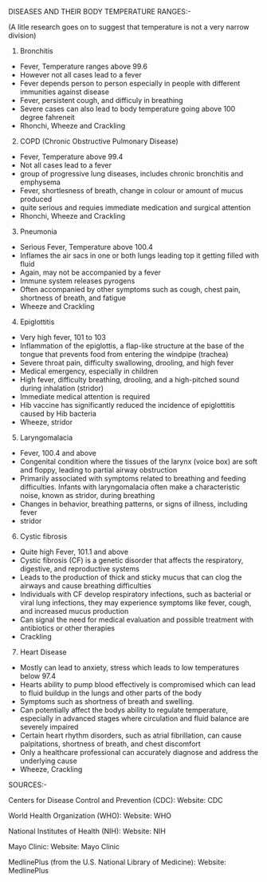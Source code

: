 DISEASES AND THEIR BODY TEMPERATURE RANGES:-

(A litle research goes on to suggest that temperature is not a very narrow division)

1. Bronchitis

- Fever, Temperature ranges above 99.6
- However not all cases lead to a fever
- Fever depends person to person especially in people with different immunities against disease
- Fever, persistent cough, and difficuly in breathing
- Severe cases can also lead to body temperature going above 100 degree fahreneit
- Rhonchi, Wheeze and Crackling

2. COPD (Chronic Obstructive Pulmonary Disease)

- Fever, Temperature above 99.4
- Not all cases lead to a fever
- group of progressive lung diseases, includes chronic bronchitis and emphysema
- Fever, shortlesness of breath, change in colour or amount of mucus produced
- quite serious and requies immediate medication and surgical attention
- Rhonchi, Wheeze and Crackling

3. Pneumonia

- Serious Fever, Temperature above 100.4
- Inflames the air sacs in one or both lungs leading top it getting filled with fluid
- Again, may not be accompanied by a fever
- Immune system releases pyrogens
- Often accompanied by other symptoms such as cough, chest pain, shortness of breath,
  and fatigue
- Wheeze and Crackling

4. Epiglottitis

- Very high fever, 101 to 103
- Inflammation of the epiglottis, a flap-like structure at the base of the tongue that prevents food from entering the windpipe (trachea)
- Severe throat pain, difficulty swallowing, drooling, and high fever
- Medical emergency, especially in children
- High fever, difficulty breathing, drooling, and a high-pitched sound during inhalation (stridor)
- Immediate medical attention is required
- Hib vaccine has significantly reduced the incidence of epiglottitis caused by Hib bacteria
- Wheeze, stridor

5. Laryngomalacia

- Fever, 100.4 and above
- Congenital condition where the tissues of the larynx (voice box) are soft and floppy, leading to partial airway obstruction
- Primarily associated with symptoms related to breathing and feeding difficulties. Infants with laryngomalacia often make a characteristic noise, known as stridor, during breathing
- Changes in behavior, breathing patterns, or signs of illness, including fever
- stridor

6. Cystic fibrosis

- Quite high Fever, 101.1 and above
- Cystic fibrosis (CF) is a genetic disorder that affects the respiratory, digestive, and reproductive systems
- Leads to the production of thick and sticky mucus that can clog the airways and cause breathing difficulties
- Individuals with CF develop respiratory infections, such as bacterial or viral lung infections, they may experience symptoms like fever, cough, and increased mucus production
- Can signal the need for medical evaluation and possible treatment with antibiotics or other therapies
- Crackling

7. Heart Disease

- Mostly can lead to anxiety, stress which leads to low temperatures below 97.4
- Hearts ability to pump blood effectively is compromised which can lead to fluid buildup in the lungs and other parts of the body
- Symptoms such as shortness of breath and swelling.
- Can potentially affect the bodys ability to regulate temperature, especially in advanced stages where circulation and fluid balance are severely impaired
- Certain heart rhythm disorders, such as atrial fibrillation, can cause palpitations, shortness of breath, and chest discomfort
- Only a healthcare professional can accurately diagnose and address the underlying cause
- Wheeze, Crackling

SOURCES:-

Centers for Disease Control and Prevention (CDC):
Website: CDC

World Health Organization (WHO):
Website: WHO

National Institutes of Health (NIH):
Website: NIH

Mayo Clinic:
Website: Mayo Clinic

MedlinePlus (from the U.S. National Library of Medicine):
Website: MedlinePlus
